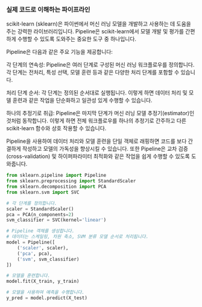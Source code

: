 ### 실제 코드로 이해하는 파이프라인
scikit-learn (sklearn)은 파이썬에서 머신 러닝 모델을 개발하고 사용하는 데 도움을 주는 강력한 라이브러리입니다. Pipeline은 scikit-learn에서 모델 개발 및 평가를 간편하게 수행할 수 있도록 도와주는 중요한 도구 중 하나입니다.

Pipeline은 다음과 같은 주요 기능을 제공합니다:

각 단계의 연속성: Pipeline은 여러 단계로 구성된 머신 러닝 워크플로우를 정의합니다. 각 단계는 전처리, 특성 선택, 모델 훈련 등과 같은 다양한 처리 단계를 포함할 수 있습니다.

처리 단계 순서: 각 단계는 정의된 순서대로 실행됩니다. 이렇게 하면 데이터 처리 및 모델 훈련과 같은 작업을 단순화하고 일관성 있게 수행할 수 있습니다.

하나의 추정기로 취급: Pipeline은 마지막 단계가 머신 러닝 모델 추정기(estimator)인 것처럼 동작합니다. 이렇게 하면 전체 워크플로우를 하나의 추정기로 간주하고 다른 scikit-learn 함수와 상호 작용할 수 있습니다.

Pipeline을 사용하여 데이터 처리와 모델 훈련을 단일 객체로 래핑하면 코드를 보다 간결하게 작성하고 모델의 가독성을 향상시킬 수 있습니다. 또한 Pipeline은 교차 검증(cross-validation) 및 하이퍼파라미터 최적화와 같은 작업을 쉽게 수행할 수 있도록 도와줍니다.

```Python
from sklearn.pipeline import Pipeline
from sklearn.preprocessing import StandardScaler
from sklearn.decomposition import PCA
from sklearn.svm import SVC

# 각 단계를 정의합니다.
scaler = StandardScaler()
pca = PCA(n_components=2)
svm_classifier = SVC(kernel='linear')

# Pipeline 객체를 생성합니다.
# 데이터는 스케일링, 차원 축소, SVM 분류 모델 순서로 처리됩니다.
model = Pipeline([
    ('scaler', scaler),
    ('pca', pca),
    ('svm', svm_classifier)
])

# 모델을 훈련합니다.
model.fit(X_train, y_train)

# 모델을 사용하여 예측을 수행합니다.
y_pred = model.predict(X_test)

```
